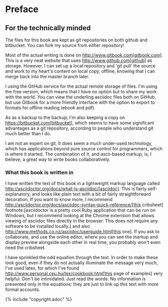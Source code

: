 # Preface

## For the technically minded
The files for this book are kept as git repositories on both github and bitbucket. You can fork my source from either repository!

Most of the actual writing is done on  http://www.gitbook.com[gitbook.com]. 
This is a very neat website that uses http://www.github.com[github] as storage.
However, I can set up a local repository and 'git pull' the source and work to my heart's content on local copy, offline, knowing that I can merge back into the master branch later. 

I  using the GitHub service for the actual remote storage of files.
I'm using the free version, which means that I have no option but to  share my 
work with the world. 
You can view the underling asciidoc files both on GitHub, but use Gitbook for a more friendly interface with the option to export to formats for offline reading (ebook and pdf).

As as a backup to the backup, I'm also keeping a copy on https://bitbucket.com[bitbucket], which seems to have some significant advantages as a git repository, according to people who understand git much better than I do.

I am not an expert on git. It does seem a much under-used technology, which has applications beyond pure source control for programmers, which is where it started. The combination of it, and ascii-based markup, is, I believe, a great way to write books collaboratively.


### What this book is written in
I have written the text of this book in a lightweight markup language called http://asciidoctor.org/docs/what-is-asciidoc/[asciidoc]. This is fairly self-explanatory, and looks like plain text with a bit of fairly straightforward
decoration. If you want to know more, I recommend  http://asciidoctor.org/docs/asciidoc-syntax-quick-reference/[this cribsheet]  footnote:[asciidoctor is a pretty cool Ruby application that can be run on Windows, but I recommend looking at the Chrome extension that allows viewing of asciidoc files directly in the browser. This does not require any software to be installed locally.] and also http://www.methods.co.nz/asciidoc/userguide.html[this one]. 
If you ask to collaborate, and use the online editor, where you can see the markup and display preview alongside each other in real time, you probably won't even need the cribsheet.

I have sprinkled the odd equation through the text. In order to make these look good, even if they do not actually illuminate the message very much, I've used latex, for which I've found http://www.personal.ceu.hu/tex/cookbook.html[this page of examples] very helpful. 
Don't be intimidated. 
Just read the words. 
No information is presented only in the equations: they are just to link up this text with more formal accounts.



{% include "copyright.adoc" %}
